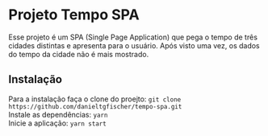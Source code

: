 # Projeto Tempo SPA
Esse projeto é um SPA (Single Page Application) que pega o tempo de três cidades distintas e apresenta para o usuário. Após visto uma vez, os dados do tempo da cidade não é mais mostrado. 

## Instalação
Para a instalação faça o clone do proejto: `git clone https://github.com/danieltgfischer/tempo-spa.git`<br/>
Instale as dependências: `yarn`<br/>
Inicie a aplicação: `yarn start`<br/>

